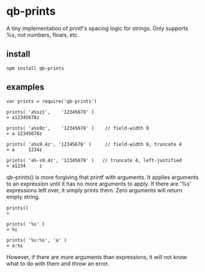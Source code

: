 # qb-prints

A tiny implementation of printf's spacing logic for strings.  Only supports
%s, not numbers, floats, etc.

## install

    npm install qb-prints
    
## examples

    var prints = require('qb-prints')
    
    prints( 'a%sz}',    '12345678' )
    > a12345678z
    
    prints( 'a%s9z',    '12345678' )    // field-width 9
    > a 12345678z
    
    prints( 'a%s9.4z', '12345678' )     // field-width 9, truncate 4
    > a     1234z

    prints( 'a%-s9.4z', '12345678' )   // truncate 4, left-justified 
    > a1234     z

qb-prints() is more forgiving that printf with arguments.  It applies arguments to 
an expression until it has no more arguments to apply.  If there are '%s' expressions 
left over, it simply prints them.  Zero arguments will return empty string.

    prints()
    > 
    
    prints( '%s' )
    > %s
    
    prints( '%s:%s', 'a' )
    > a:%s

However, if there are more arguments than expressions, it will not know what to 
do with them and throw an error.